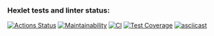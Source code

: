 ### Hexlet tests and linter status:
[![Actions Status](https://github.com/SkrMkr/frontend-project-lvl2/workflows/hexlet-check/badge.svg)](https://github.com/SkrMkr/frontend-project-lvl2/actions)
[![Maintainability](https://api.codeclimate.com/v1/badges/42f76557b5d22686c93f/maintainability)](https://codeclimate.com/github/SkrMkr/frontend-project-lvl2/maintainability)
[![CI](https://github.com/SkrMkr/frontend-project-lvl2/actions/workflows/ci.yml/badge.svg)](https://github.com/SkrMkr/frontend-project-lvl2/actions/workflows/ci.yml)
[![Test Coverage](https://api.codeclimate.com/v1/badges/42f76557b5d22686c93f/test_coverage)](https://codeclimate.com/github/SkrMkr/frontend-project-lvl2/test_coverage)
[![asciicast](https://asciinema.org/a/BbneC9w15HzbkW4UvtQ0Yfhzl.svg)](https://asciinema.org/a/BbneC9w15HzbkW4UvtQ0Yfhzl)